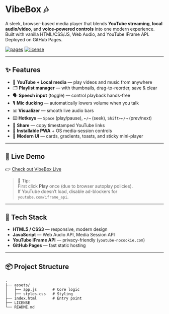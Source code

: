 # VibeBox 🎶

A sleek, browser-based media player that blends **YouTube streaming**, **local audio/video**, and **voice-powered controls** into one modern experience.  
Built with vanilla HTML/CSS/JS, Web Audio, and YouTube IFrame API. Deployed on GitHub Pages.  

[![pages](https://img.shields.io/badge/GitHub%20Pages-Live-2ea44f?logo=github)](https://<YOUR_GH_USERNAME>.github.io/<YOUR_REPO>/)
[![license](https://img.shields.io/badge/License-MIT-blue.svg)](LICENSE)

---

## ✨ Features

- 🎥 **YouTube + Local media** — play videos and music from anywhere
- 🗂️ **Playlist manager** — with thumbnails, drag-to-reorder, save & clear
- 🗣️ **Speech input** (toggle) — control playback hands-free  
- 🎙️ **Mic ducking** — automatically lowers volume when you talk
- 📊 **Visualizer** — smooth live audio bars
- ⌨️ **Hotkeys** — `Space` (play/pause), `←/→` (seek), `Shift+←/→` (prev/next)
- 🔗 **Share** — copy timestamped YouTube links
- 📱 **Installable PWA** + OS media-session controls
- 💅 **Modern UI** — cards, gradients, toasts, and sticky mini-player

---

## 🚀 Live Demo

👉 [Check out VibeBox Live](https://rmehmood786.github.io/modern_voice_player/)

> 📝 Tip:  
> First click **Play** once (due to browser autoplay policies).  
> If YouTube doesn’t load, disable ad-blockers for `youtube.com/iframe_api`.

---

## 🧰 Tech Stack

- **HTML5 / CSS3** — responsive, modern design  
- **JavaScript** — Web Audio API, Media Session API  
- **YouTube IFrame API** — privacy-friendly (`youtube-nocookie.com`)  
- **GitHub Pages** — fast static hosting  

---

## 📦 Project Structure

```plaintext
.
├── assets/
│   ├── app.js       # Core logic
│   ├── styles.css   # Styling
├── index.html       # Entry point
├── LICENSE
└── README.md
